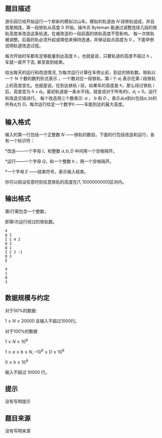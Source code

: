 

## 题目描述
游乐园已经开始运行一个崭新的模拟过山车。模拟的轨道由 $N$ 段铁轨组成，并且首尾相连。第一段铁轨从高度 $0$ 开始。操作员 Byteman 能通过调整连续几段的铁轨高度来改造这条轨道。在被改造的一段前面的铁轨高度不受影响。 每一次铁轨被调整。后面的轨必须升起或降低来保持连通，并保证起点高度为 $0$ 。下面举例说明轨道改造过程。

每次开始时车都有足够能量到达高度 $h$ 。也就是说，只要轨道的高度不超过 $h$ ，车就一直开下去, 甚至直到结束。

给出每天的运行和改造情况, 为每次运行计算在车停止前，到达的铁轨数。铁轨以一个 $N$ 个数的数列形式表示 ，一个数对应一段铁轨。第 $i$ 个 $d_i$ 表示在第 $i$ 段铁轨上的高度变化。也就是说，在到达铁轨 $i$ 前，如果车的高度是 $h$，那么经过铁轨 $i$ 后，高度变为 $h+d_i$。最初轨道是一条水平线。就是说对于所有的$i$，$d_i=0$。运行和改造交错进行。 每个改造用三个数表示: $a$ ， $b$ 和 $D$ 。表示从$a$到$b$(包括$a,b$)的所有$d_i$为 $D$。每次运行给定一个数字$h$ ——车能到达的最大高度。

## 输入格式

输入的第一行包括一个正整数 $N$ ——铁轨的数目。下面的行包括改造和运行，各有一个标识符：

*改造——一个字母 $I$，和整数 $a,b,D$ 中间用一个空格隔开。

*运行——一个字母 $Q$，和一个整数 $h$ ，用一个空格隔开。

*一个字母 $E$ ——结束符号，表示输入结束。

你可以假设任意时刻任意铁轨的高度在$[1,1000000000]$区间内。

## 输出格式
第i行需包含一个整数，

即第i次运行经过的铁轨数。

```input1
4
Q 1
I 1 4 2
Q 3
Q 1
I 2 2 -1
Q 3
E

```
```output1
4
1
0
3
```

## 数据规模与约定

对于50%的数据:

$1\leq N\leq 20000$ 且输入不超过1000行。

对于100%的数据

$1\leq N\leq 10^9$

$1\leq a\leq b\leq N,-10^9\leq D\leq 10^9$

$0\leq h\leq 10^9$

输入不超过 $10000$ 行。



## 提示
没有写明提示
## 题目来源
没有写明来源



